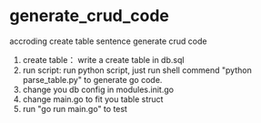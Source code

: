 # generate_crud_code
accroding create table sentence generate crud code

1. create table： write a create table in db.sql
2. run script: run python script, just run shell commend "python parse_table.py" to generate go code.
3. change you db config in modules.init.go
4. change main.go to fit you table struct 
5. run "go run main.go" to test
